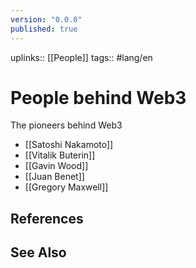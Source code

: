 ```yaml
---
version: "0.0.0"
published: true
---
```

uplinks:: [[People]]
tags:: #lang/en 
# People behind Web3
The pioneers behind Web3
- [[Satoshi Nakamoto]]
- [[Vitalik Buterin]]
- [[Gavin Wood]]
- [[Juan Benet]]
- [[Gregory Maxwell]]

## References

## See Also
